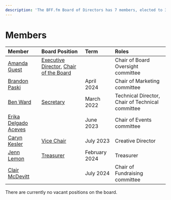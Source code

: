 ```yaml
---
description: 'The BFF.fm Board of Directors has 7 members, elected to 3 year terms.'
---
```


# Members

| Member | Board Position | Term | Roles |
| :--- | :--- | :--- | :--- |
| [Amanda Guest](people/amanda-guest.md) | [Executive Director](roles/executive-director.md), [Chair of the Board](roles/chair.md) |  | Chair of Board Oversight committee |
| [Brandon Paski](people/brandon-paski.md) |  | April 2024 | Chair of Marketing committee |
| [Ben Ward](people/ben-ward.md) | [Secretary](roles/secretary.md) | March 2022 | Technical Director, Chair of Technical committee |
| [Erika Delgado Aceves](people/erika-delgado-aceves.md) |  | June 2023 | Chair of Events committee |
| [Caryn Kesler](people/caryn-kesler.md) | [Vice Chair](roles/vice-chair.md) | July 2023 | Creative Director |
| [Jenn Lemon](people/jenn-lemon.md) | [Treasurer](roles/treasurer.md) | February 2024 | Treasurer |
| [Clair McDevitt](people/clair-mcdevitt.md) |  | July 2024 | Chair of Fundraising committee |

There are currently no vacant positions on the board.

